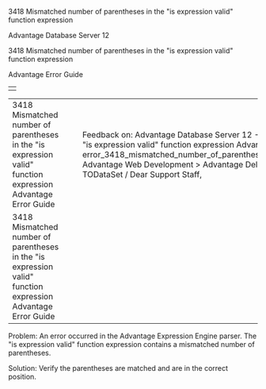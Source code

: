 3418 Mismatched number of parentheses in the "is expression valid" function expression




Advantage Database Server 12  

3418 Mismatched number of parentheses in the "is expression valid" function expression

Advantage Error Guide

|  |
| --- |
|  |

|  |  |  |  |  |
| --- | --- | --- | --- | --- |
| 3418 Mismatched number of parentheses in the "is expression valid" function expression  Advantage Error Guide |  |  | Feedback on: Advantage Database Server 12 - 3418 Mismatched number of parentheses in the "is expression valid" function expression Advantage Error Guide error\_3418\_mismatched\_number\_of\_parentheses\_in\_the\_is\_expression\_valid\_function\_expression Advantage Web Development > Advantage Delphi OData Client > Delphi OData Components > TODataSet / Dear Support Staff, |  |
| 3418 Mismatched number of parentheses in the "is expression valid" function expression  Advantage Error Guide |  |  |  |  |

Problem: An error occurred in the Advantage Expression Engine parser. The "is expression valid" function expression contains a mismatched number of parentheses.

Solution: Verify the parentheses are matched and are in the correct position.
